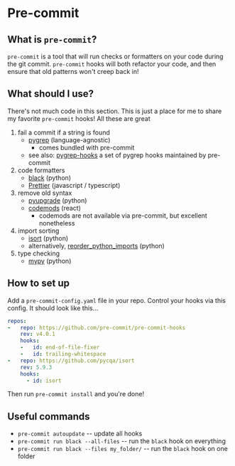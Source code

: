 # Pre-commit

## What is `pre-commit`?

`pre-commit` is a tool that will run checks or formatters on your code during the git commit. `pre-commit` hooks will both refactor your code, and then ensure that old patterns won't creep back in!

## What should I use?

There's not much code in this section. This is just a place for me to share my favorite `pre-commit` hooks! All these are great

1. fail a commit if a string is found
    - [pygrep](https://pre-commit.com/#pygrep) (language-agnostic)
        - comes bundled with pre-commit
    - see also: [pygrep-hooks](https://github.com/pre-commit/pygrep-hooks) a set of pygrep hooks maintained by pre-commit
2. code formatters
    - [black](https://github.com/psf/black) (python)
    - [Prettier](https://prettier.io/) (javascript / typescript)
3. remove old syntax
    - [pyupgrade](https://github.com/asottile/pyupgrade/) (python)
    - [codemods](https://github.com/reactjs/react-codemod/) (react)
        - codemods are not available via pre-commit, but excellent nonetheless
4. import sorting
    - [isort](https://github.com/PyCQA/isort) (python)
    - alternatively, [reorder_python_imports](https://github.com/asottile/reorder_python_imports) (python)
5. type checking
    - [mypy](https://github.com/python/mypy/) (python)

## How to set up

Add a `pre-commit-config.yaml` file in your repo. Control your hooks via this config. It should look like this...

```yaml
repos:
-   repo: https://github.com/pre-commit/pre-commit-hooks
    rev: v4.0.1
    hooks:
    -   id: end-of-file-fixer
    -   id: trailing-whitespace
-   repo: https://github.com/pycqa/isort
    rev: 5.9.3
    hooks:
      - id: isort
```

Then run `pre-commit install` and you're done!

## Useful commands

- `pre-commit autoupdate` -- update all hooks
- `pre-commit run black --all-files` -- run the `black` hook on everything
- `pre-commit run black --files my_folder/` -- run the `black` hook on one folder
